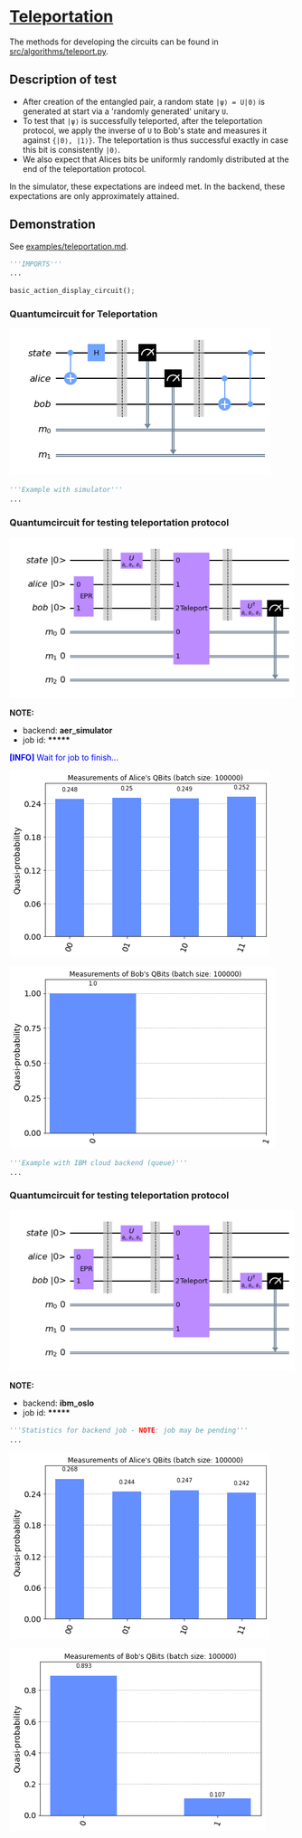 # [Teleportation](../notebooks/teleportation.ipynb) #

The methods for developing the circuits can be found in [src/algorithms/teleport.py](../src/algorithms/teleport.py).

## Description of test ##

- After creation of the entangled pair,
  a random state `|ψ⟩ = U|0⟩` is generated at start
  via a 'randomly generated' unitary `U`.
- To test that `|ψ⟩` is successfully teleported,
  after the teleportation protocol, we apply the inverse of `U`
  to Bob's state and measures it against `{|0⟩, |1⟩}`.
  The teleportation is thus successful exactly in case this bit is consistently `|0⟩`.
- We also expect that Alices bits be uniformly randomly distributed
  at the end of the teleportation protocol.

In the simulator, these expectations are indeed met.
In the backend, these expectations are only approximately attained.

## Demonstration ##

See [examples/teleportation.md](../examples/teleportation.md).


```python
'''IMPORTS'''
...
```


```python
basic_action_display_circuit();
```


<h3>Quantumcircuit for Teleportation</h3>




![png](teleportation_files/teleportation_2_1.png)




```python
'''Example with simulator'''
...
```


<h3>Quantumcircuit for testing teleportation protocol</h3>




![png](teleportation_files/teleportation_3_1.png)




<b>NOTE:</b>
<ul>
    <li>backend: <b>aer_simulator</b></li>
    <li>job id: <b>*****</b></li>
</ul>



<p style="color:blue;"><b>[INFO]</b> Wait for job to finish...</b>




![png](teleportation_files/teleportation_3_4.png)





![png](teleportation_files/teleportation_3_5.png)




```python
'''Example with IBM cloud backend (queue)'''
...
```


<h3>Quantumcircuit for testing teleportation protocol</h3>




![png](teleportation_files/teleportation_4_1.png)




<b>NOTE:</b>
<ul>
    <li>backend: <b>ibm_oslo</b></li>
    <li>job id: <b>*****</b></li>
</ul>



```python
'''Statistics for backend job - NOTE: job may be pending'''
...
```



![png](teleportation_files/teleportation_5_0.png)





![png](teleportation_files/teleportation_5_1.png)
